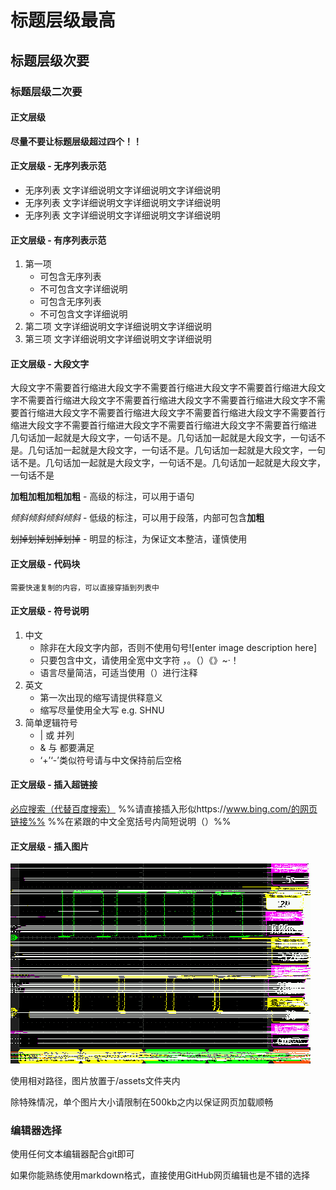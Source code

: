 # 标题层级最高
## 标题层级次要
### 标题层级二次要
#### 正文层级 
**尽量不要让标题层级超过四个！！**
#### 正文层级 - 无序列表示范
- 无序列表
	文字详细说明文字详细说明文字详细说明
- 无序列表
	文字详细说明文字详细说明文字详细说明
- 无序列表
	文字详细说明文字详细说明文字详细说明
#### 正文层级 - 有序列表示范
 1. 第一项
	 - 可包含无序列表
	 - 不可包含文字详细说明
	 - 可包含无序列表
	 - 不可包含文字详细说明
 2. 第二项
	 文字详细说明文字详细说明文字详细说明
 3. 第三项
	 文字详细说明文字详细说明文字详细说明
#### 正文层级 - 大段文字
大段文字不需要首行缩进大段文字不需要首行缩进大段文字不需要首行缩进大段文字不需要首行缩进大段文字不需要首行缩进大段文字不需要首行缩进大段文字不需要首行缩进大段文字不需要首行缩进大段文字不需要首行缩进大段文字不需要首行缩进大段文字不需要首行缩进大段文字不需要首行缩进大段文字不需要首行缩进
几句话加一起就是大段文字，一句话不是。几句话加一起就是大段文字，一句话不是。几句话加一起就是大段文字，一句话不是。几句话加一起就是大段文字，一句话不是。几句话加一起就是大段文字，一句话不是。几句话加一起就是大段文字，一句话不是


**加粗加粗加粗加粗** - 高级的标注，可以用于语句

*倾斜倾斜倾斜倾斜* - 低级的标注，可以用于段落，内部可包含**加粗**

~~划掉划掉划掉划掉~~ - 明显的标注，为保证文本整洁，谨慎使用
#### 正文层级 - 代码块
```
需要快速复制的内容，可以直接穿插到列表中
```
#### 正文层级 - 符号说明
1. 中文
	- 除非在大段文字内部，否则不使用句号![enter image description here]
	- 只要包含中文，请使用全宽中文字符 ，。（）《》~·！
	- 语言尽量简洁，可适当使用（）进行注释
2. 英文
	- 第一次出现的缩写请提供释意义
	- 缩写尽量使用全大写 e.g. SHNU
3. 简单逻辑符号
	- | 或 并列
	- & 与 都要满足
	- ‘+’‘-’类似符号请与中文保持前后空格

#### 正文层级 - 插入超链接
[必应搜索（代替百度搜索）](https://www.bing.com/)
%%请直接插入形似https://www.bing.com/的网页链接%%
%%在紧跟的中文全宽括号内简短说明（）%%

#### 正文层级 - 插入图片
![演示图片](../assets/S010.bmp)

使用相对路径，图片放置于/assets文件夹内

除特殊情况，单个图片大小请限制在500kb之内以保证网页加载顺畅

### 编辑器选择
使用任何文本编辑器配合git即可

如果你能熟练使用markdown格式，直接使用GitHub网页编辑也是不错的选择
